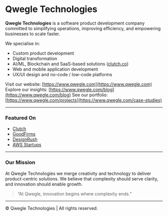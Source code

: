 # Qwegle Technologies

**Qwegle Technologies** is a software product development company committed to simplifying operations, improving efficiency, and empowering businesses to scale faster.

We specialise in:
- Custom product development
- Digital transformation
- AI/ML, Blockchain and SaaS-based solutions ([clutch.co](https://clutch.co/profile/qwegle-technologies))
- Web and mobile application development
- UX/UI design and no-code / low-code platforms

Visit our website: [https://www.qwegle.com](https://www.qwegle.com)
Explore our insights: [https://www.qwegle.com/blog](https://www.qwegle.com/blog)
See our portfolio: [https://www.qwegle.com/projects](https://www.qwegle.com/case-studies)

---

### Featured On
- [Clutch](https://clutch.co/profile/qwegle)
- [GoodFirms](https://www.goodfirms.co/company/qwegle)
- [DesignRush](https://www.designrush.com/agency/profile/qwegle-inc)
- [AWS Startups](https://aws.amazon.com/startups/showcase/startup-details/bc344bdb-af74-482d-aa56-002e50eefccb)

---

### Our Mission
At Qwegle Technologies we merge creativity and technology to deliver product-centric solutions. We believe that complexity should serve clarity, and innovation should enable growth.

> “At Qwegle, innovation begins where complexity ends.”

---

© Qwegle Technologies | All rights reserved.
